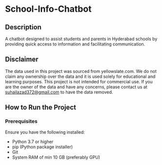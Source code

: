 # School-Info-Chatbot
## Description
A chatbot designed to assist students and parents in Hyderabad schools by providing quick access to information and facilitating communication.

## Disclaimer
The data used in this project was sourced from yellowslate.com. We do not claim any ownership over the data and it is used solely for educational and learning purposes. This project is not intended for commercial use. If you are the owner of the data and have any concerns, please contact us at suhailazad372@gmail.com to have the data removed.

## How to Run the Project

### Prerequisites

Ensure you have the following installed:
- Python 3.7 or higher
- pip (Python package installer)
- Git
- System RAM of min 10 GB (preferably GPU)

